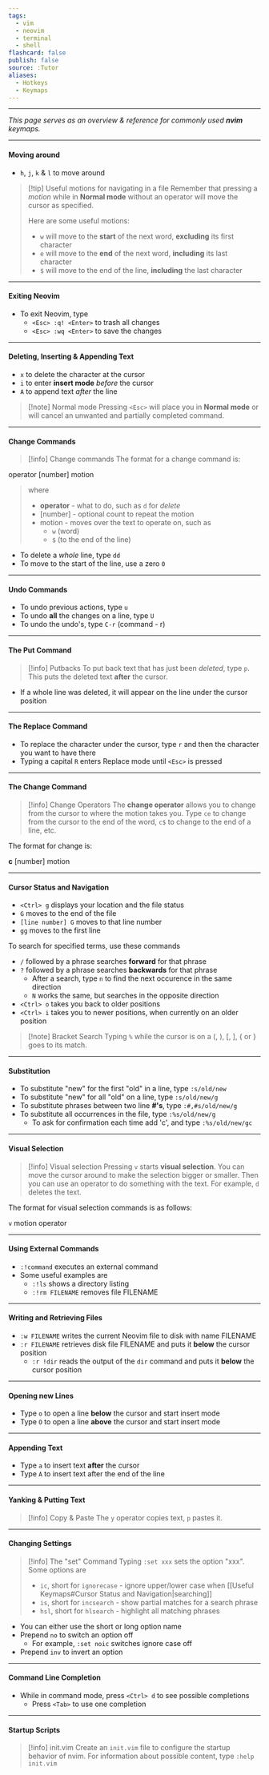 ```yaml
---
tags:
  - vim
  - neovim
  - terminal
  - shell
flashcard: false
publish: false
source: :Tutor
aliases:
  - Hotkeys
  - Keymaps
---
```

***

*This page serves as an overview & reference for commonly used **nvim** keymaps.*

***
#### Moving around

- `h`, `j`, `k` & `l` to move around

> [!tip] Useful motions for navigating in a file 
> Remember that pressing a *motion* while in **Normal mode** without an operator will move the cursor as specified.
> 
> Here are some useful motions:
> - `w` will move to the **start** of the next word, **excluding** its first character
> - `e` will move to the **end** of the next word, **including** its last character
> - `$` will move to the end of the line, **including** the last character

***
#### Exiting Neovim

- To exit Neovim, type
	- `<Esc> :q! <Enter>` to trash all changes
	- `<Esc> :wq <Enter>` to save the changes

***
#### Deleting, Inserting & Appending Text

- `x` to delete the character at the cursor
- `i` to enter **insert mode** *before* the cursor
- `A` to append text *after* the line

> [!note] Normal mode 
> Pressing `<Esc>` will place you in **Normal mode** or will cancel an unwanted and partially completed command.

***
#### Change Commands

> [!info] Change commands 
>The format for a change command is:
>
operator   [number] motion
> 
> where
> 
> - **operator** - what to do, such as `d` for *delete*
> - [number] - optional count to repeat the motion
> - motion - moves over the text to operate on, such as
> 	- `w` (word)
> 	- `$` (to the end of the line)

- To delete a *whole* line, type `dd`
- To move to the start of the line, use a zero `0`

***
#### Undo Commands

- To undo previous actions, type `u`
- To undo **all** the changes on a line, type `U`
- To undo the undo's, type `C-r` (command - r)

***
#### The Put Command

> [!info] Putbacks 
> To put back text that has just been *deleted*, type `p`. This puts the deleted text **after** the cursor.

- If a whole line was deleted, it will appear on the line under the cursor position

***
#### The Replace Command

- To replace the character under the cursor, type `r` and then the character you want to have there
- Typing a capital `R` enters Replace mode until `<Esc>` is pressed

***
#### The Change Command

> [!info] Change Operators
> The **change operator** allows you to change from the cursor to where the motion takes you.  Type `ce` to change from the cursor to the end of the word, `c$` to change to the end of a line, etc.

The format for change is:

**c**    [number]    motion

***
#### Cursor Status and Navigation

- `<Ctrl> g` displays your location and the file status
- `G` moves to the end of the file
- `[line number] G` moves to that line number
- `gg` moves to the first line

To search for specified terms, use these commands

- `/` followed by a phrase searches **forward** for that phrase
- `?` followed by a phrase searches **backwards** for that phrase
	- After a search, type `n` to find the next occurence in the same direction
	- `N` works the same, but searches in the opposite direction
- `<Ctrl> o` takes you back to older positions
- `<Ctrl> i` takes you to newer positions, when currently on an older position

> [!note] Bracket Search 
> Typing `%` while the cursor is on a (, ), [, ], { or } goes to its match.

***
#### Substitution

- To substitute "new" for the first "old" in a line, type `:s/old/new`
- To substitute "new" for all "old" on a line, type `:s/old/new/g`
- To substitute phrases between two line **#'s**, type `:#,#s/old/new/g`
- To substitute all occurrences in the file, type `:%s/old/new/g` 
	- To ask for confirmation each time add 'c', and type `:%s/old/new/gc`

***
#### Visual Selection

> [!info] Visual selection 
> Pressing `v` starts **visual selection**. You can move the cursor around to make the selection bigger or smaller. Then you can use an operator to do something with the text. For example, `d` deletes the text.

The format for visual selection commands is as follows:

`v`    motion    operator

***
#### Using External Commands

- `:!command` executes an external command
- Some useful examples are
	- `:!ls` shows a directory listing
	- `:!rm FILENAME` removes file FILENAME

***
#### Writing and Retrieving Files

- `:w FILENAME` writes the current Neovim file to disk with name FILENAME
- `:r FILENAME` retrieves disk file FILENAME and puts it **below** the cursor position
	- `:r !dir` reads the output of the `dir` command and puts it **below** the cursor position

***
#### Opening new Lines

- Type `o` to open a line **below** the cursor and start insert mode
- Type `O` to open a line **above** the cursor and start insert mode

***
#### Appending Text

- Type `a` to insert text **after** the cursor
- Type `A` to insert text after the end of the line

***
#### Yanking & Putting Text

> [!info] Copy & Paste
>  The `y` operator copies text, `p` pastes it.

***
#### Changing Settings

> [!info] The "set" Command 
> Typing `:set xxx` sets the option "xxx". Some options are
> - `ic`, short for `ignorecase` - ignore upper/lower case when [[Useful Keymaps#Cursor Status and Navigation|searching]]
> - `is`, short for `incsearch` - show partial matches for a search phrase
> - `hsl`, short for `hlsearch` - highlight all matching phrases

- You can either use the short or long option name
- Prepend `no` to switch an option off
	- For example, `:set noic` switches ignore case off
- Prepend `inv` to invert an option

***
#### Command Line Completion

- While in command mode, press `<Ctrl> d` to see possible completions
	- Press `<Tab>` to use one completion

***
#### Startup Scripts

> [!info] init.vim 
> Create an `init.vim` file to configure the startup behavior of nvim. For information about possible content, type `:help init.vim`

